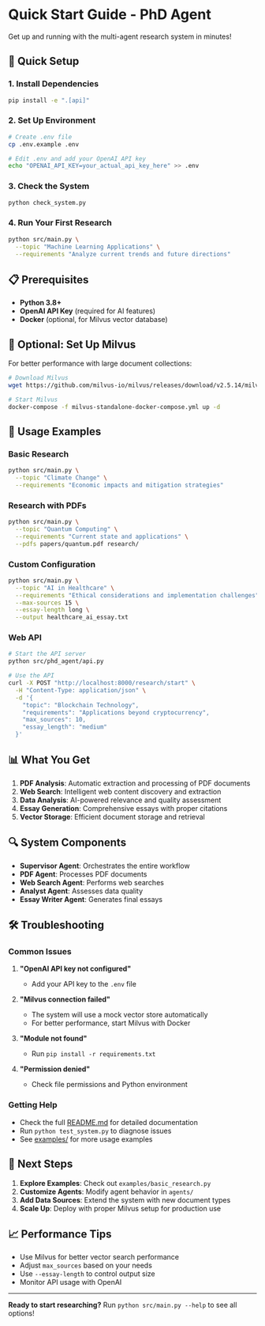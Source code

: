 # Quick Start Guide - PhD Agent

Get up and running with the multi-agent research system in minutes!

## 🚀 Quick Setup

### 1. Install Dependencies
```bash
pip install -e ".[api]"
```

### 2. Set Up Environment
```bash
# Create .env file
cp .env.example .env

# Edit .env and add your OpenAI API key
echo "OPENAI_API_KEY=your_actual_api_key_here" >> .env
```

### 3. Check the System
```bash
python check_system.py
```

### 4. Run Your First Research
```bash
python src/main.py \
  --topic "Machine Learning Applications" \
  --requirements "Analyze current trends and future directions"
```

## 📋 Prerequisites

- **Python 3.8+**
- **OpenAI API Key** (required for AI features)
- **Docker** (optional, for Milvus vector database)

## 🔧 Optional: Set Up Milvus

For better performance with large document collections:

```bash
# Download Milvus
wget https://github.com/milvus-io/milvus/releases/download/v2.5.14/milvus-standalone-docker-compose.yml

# Start Milvus
docker-compose -f milvus-standalone-docker-compose.yml up -d
```

## 🎯 Usage Examples

### Basic Research
```bash
python src/main.py \
  --topic "Climate Change" \
  --requirements "Economic impacts and mitigation strategies"
```

### Research with PDFs
```bash
python src/main.py \
  --topic "Quantum Computing" \
  --requirements "Current state and applications" \
  --pdfs papers/quantum.pdf research/
```

### Custom Configuration
```bash
python src/main.py \
  --topic "AI in Healthcare" \
  --requirements "Ethical considerations and implementation challenges" \
  --max-sources 15 \
  --essay-length long \
  --output healthcare_ai_essay.txt
```

### Web API
```bash
# Start the API server
python src/phd_agent/api.py

# Use the API
curl -X POST "http://localhost:8000/research/start" \
  -H "Content-Type: application/json" \
  -d '{
    "topic": "Blockchain Technology",
    "requirements": "Applications beyond cryptocurrency",
    "max_sources": 10,
    "essay_length": "medium"
  }'
```

## 📊 What You Get

1. **PDF Analysis**: Automatic extraction and processing of PDF documents
2. **Web Search**: Intelligent web content discovery and extraction
3. **Data Analysis**: AI-powered relevance and quality assessment
4. **Essay Generation**: Comprehensive essays with proper citations
5. **Vector Storage**: Efficient document storage and retrieval

## 🔍 System Components

- **Supervisor Agent**: Orchestrates the entire workflow
- **PDF Agent**: Processes PDF documents
- **Web Search Agent**: Performs web searches
- **Analyst Agent**: Assesses data quality
- **Essay Writer Agent**: Generates final essays

## 🛠️ Troubleshooting

### Common Issues

1. **"OpenAI API key not configured"**
   - Add your API key to the `.env` file

2. **"Milvus connection failed"**
   - The system will use a mock vector store automatically
   - For better performance, start Milvus with Docker

3. **"Module not found"**
   - Run `pip install -r requirements.txt`

4. **"Permission denied"**
   - Check file permissions and Python environment

### Getting Help

- Check the full [README.md](README.md) for detailed documentation
- Run `python test_system.py` to diagnose issues
- See [examples/](examples/) for more usage examples

## 🎉 Next Steps

1. **Explore Examples**: Check out `examples/basic_research.py`
2. **Customize Agents**: Modify agent behavior in `agents/`
3. **Add Data Sources**: Extend the system with new document types
4. **Scale Up**: Deploy with proper Milvus setup for production use

## 📈 Performance Tips

- Use Milvus for better vector search performance
- Adjust `max_sources` based on your needs
- Use `--essay-length` to control output size
- Monitor API usage with OpenAI

---

**Ready to start researching?** Run `python src/main.py --help` to see all options! 